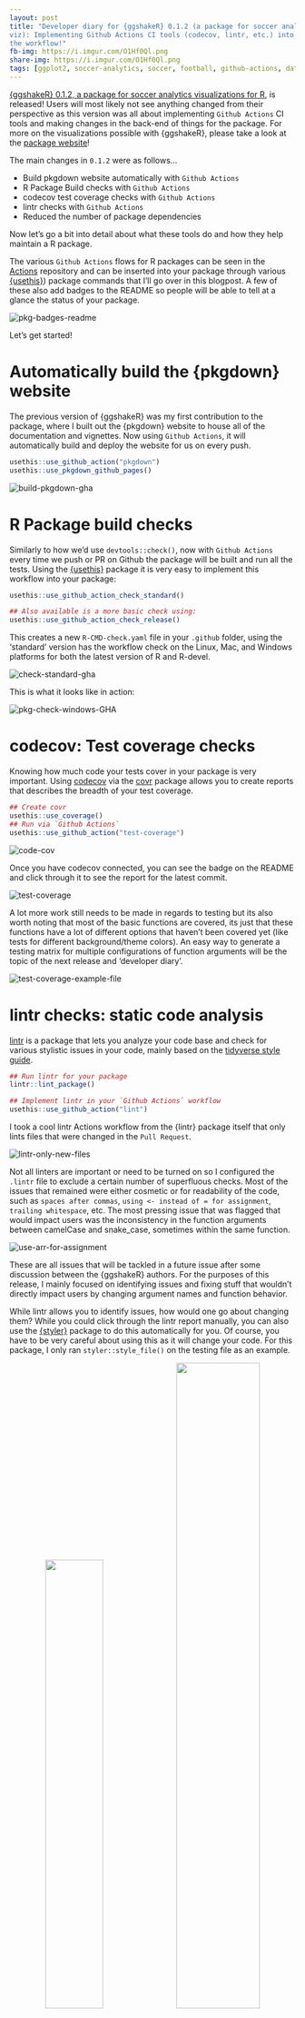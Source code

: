 ```yaml
---
layout: post
title: "Developer diary for {ggshakeR} 0.1.2 (a package for soccer analytics
viz): Implementing Github Actions CI tools (codecov, lintr, etc.) into
the workflow!"
fb-img: https://i.imgur.com/O1Hf0Ql.png
share-img: https://i.imgur.com/O1Hf0Ql.png
tags: [ggplot2, soccer-analytics, soccer, football, github-actions, data-viz, r-bloggers]
---
```


[{ggshakeR} 0.1.2, a package for soccer analytics visualizations for
R](https://github.com/abhiamishra/ggshakeR), is released! Users will
most likely not see anything changed from their perspective as this
version was all about implementing `Github Actions` CI tools and making
changes in the back-end of things for the package. For more on the
visualizations possible with {ggshakeR}, please take a look at the
[package website](https://abhiamishra.github.io/ggshakeR/)!

The main changes in `0.1.2` were as follows…

-   Build pkgdown website automatically with `Github Actions`
-   R Package Build checks with `Github Actions`
-   codecov test coverage checks with `Github Actions`
-   lintr checks with `Github Actions`
-   Reduced the number of package dependencies

Now let’s go a bit into detail about what these tools do and how they
help maintain a R package.

The various `Github Actions` flows for R packages can be seen in the
[Actions](https://github.com/r-lib/actions/tree/v2/examples) repository
and can be inserted into your package through various
[{usethis}](https://usethis.r-lib.org/)) package commands that I’ll go
over in this blogpost. A few of these also add badges to the README so
people will be able to tell at a glance the status of your package.

![pkg-badges-readme](../assets/2022-03-23-ggshakeR-0.1.2-announcement_files/pkg-badges-readme.PNG)

Let’s get started!

Automatically build the {pkgdown} website
=========================================

The previous version of {ggshakeR} was my first contribution to the
package, where I built out the {pkgdown} website to house all of the
documentation and vignettes. Now using `Github Actions`, it will
automatically build and deploy the website for us on every push.

``` r
usethis::use_github_action("pkgdown")
usethis::use_pkgdown_github_pages()
```

![build-pkgdown-gha](../assets/2022-03-23-ggshakeR-0.1.2-announcement_files/build-pkgdown-gha.PNG)

R Package build checks
======================

Similarly to how we’d use `devtools::check()`, now with `Github Actions`
every time we push or PR on Github the package will be built and run all
the tests. Using the [{usethis}](https://usethis.r-lib.org/) package it
is very easy to implement this workflow into your package:

``` r
usethis::use_github_action_check_standard()

## Also available is a more basic check using:
usethis::use_github_action_check_release()
```

This creates a new `R-CMD-check.yaml` file in your `.github` folder,
using the ‘standard’ version has the workflow check on the Linux, Mac,
and Windows platforms for both the latest version of R and R-devel.

![check-standard-gha](../assets/2022-03-23-ggshakeR-0.1.2-announcement_files/check-standard-gha.PNG)

This is what it looks like in action:

![pkg-check-windows-GHA](../assets/2022-03-23-ggshakeR-0.1.2-announcement_files/pkg-check-windows-GHA.PNG)

codecov: Test coverage checks
=============================

Knowing how much code your tests cover in your package is very
important. Using [codecov](https://about.codecov.io/) via the
[covr](https://github.com/r-lib/covr) package allows you to create
reports that describes the breadth of your test coverage.

``` r
## Create covr
usethis::use_coverage()
## Run via `Github Actions`
usethis::use_github_action("test-coverage")
```

![code-cov](../assets/2022-03-23-ggshakeR-0.1.2-announcement_files/code-cov.PNG)

Once you have codecov connected, you can see the badge on the README
and click through it to see the report for the latest commit.

![test-coverage](../assets/2022-03-23-ggshakeR-0.1.2-announcement_files/test-coverage.PNG)

A lot more work still needs to be made in regards to testing but its
also worth noting that most of the basic functions are covered, its just
that these functions have a lot of different options that haven’t been
covered yet (like tests for different background/theme colors). An easy
way to generate a testing matrix for multiple configurations of function
arguments will be the topic of the next release and ‘developer diary’.

![test-coverage-example-file](../assets/2022-03-23-ggshakeR-0.1.2-announcement_files/test-coverage-example-file.PNG)

lintr checks: static code analysis
==================================

[lintr](https://github.com/r-lib/lintr) is a package that lets you
analyze your code base and check for various stylistic issues in your
code, mainly based on the [tidyverse style
guide](https://style.tidyverse.org/).

``` r
## Run lintr for your package
lintr::lint_package()

## Implement lintr in your `Github Actions` workflow
usethis::use_github_action("lint")
```

I took a cool lintr Actions workflow from the {lintr} package itself
that only lints files that were changed in the `Pull Request`.

![lintr-only-new-files](../assets/2022-03-23-ggshakeR-0.1.2-announcement_files/lintr-only-new-files.PNG)

Not all linters are important or need to be turned on so I configured
the `.lintr` file to exclude a certain number of superfluous checks.
Most of the issues that remained were either cosmetic or for readability
of the code, such as `spaces after commas`,
`using <- instead of = for assignment`, `trailing whitespace`, etc. The
most pressing issue that was flagged that would impact users was the
inconsistency in the function arguments between camelCase and
snake\_case, sometimes within the same function.

![use-arr-for-assignment](../assets/2022-03-23-ggshakeR-0.1.2-announcement_files/use-arr-for-assignment.PNG)

These are all issues that will be tackled in a future issue after some
discussion between the {ggshakeR} authors. For the purposes of this
release, I mainly focused on identifying issues and fixing stuff that
wouldn’t directly impact users by changing argument names and function
behavior.

While lintr allows you to identify issues, how would one go about
changing them? While you could click through the lintr report manually,
you can also use the [{styler}](https://github.com/r-lib/styler) package
to do this automatically for you. Of course, you have to be very careful
about using this as it will change your code. For this package, I only
ran `styler::style_file()` on the testing file as an example.

<p float="left" align="center">
<img src="../assets/2022-03-23-ggshakeR-0.1.2-announcement_files/style-before.PNG" width="45%" />
<img src="../assets/2022-03-23-ggshakeR-0.1.2-announcement_files/style-after.PNG" width="54%" />
</p>

By letting it run on `Github Actions`, we can check before we merge `Pull Requests` that our changes comply with standard coding style conventions
by clicking on the individual commits themselves after the Actions have
completed in the `Pull Request` window.

![lintr-PR-example-check-file](../assets/2022-03-23-ggshakeR-0.1.2-announcement_files/lintr-PR-example-check-file.PNG)

Reduce number of package dependencies
=====================================

Prior to this version, {ggshakeR} had 19 dependencies. One of the goals
of this patch was try to find ways to reduce this number. Thankfully,
the functions from certain packages could easily be replaced with base R
code or could be replaced with a function in a different dependency (Ex.
going from {stringr} to {stringi}).

For the big `0.2.0` release there will be further steps to take out a
few more. The nature of this wide-ranging visualization package makes it
necessary to import different packages (no need to re-invent the wheel)
but where able, I’ve been working with the other authors to reduce them
where possible.

Conclusion
==========

This blog post was more of a ‘developer diary’ rather than a tutorial
for new features. There is still lots of work to be done, mainly testing
to increase coverage and also some much needed discussions on code
consistency between the different authors and potential contributors to
the package.

Big thanks to the other {ggshakeR} authors,
[Abhishek](https://twitter.com/MishraAbhiA) and
[Harsh](https://twitter.com/harshthecreator), and to all the users for
your support. There is much more to come, especially in terms of actual
viz content in version `0.2.0`… and eventually to a CRAN release!
